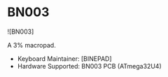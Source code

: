 # BN003

![BN003]

A 3% macropad.

* Keyboard Maintainer: [BINEPAD]
* Hardware Supported: BN003 PCB (ATmega32U4)
